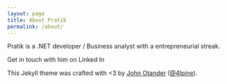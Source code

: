 ```yaml
---
layout: page
title: About Pratik
permalink: /about/
---
```


Pratik is  a .NET developer / Business analyst with a entrepreneurial streak. 

Get in touch with him  on Linked In


This Jekyll theme was crafted with <3 by [John Otander](http://johnotander.com)
([@4lpine](https://twitter.com/4lpine)).


